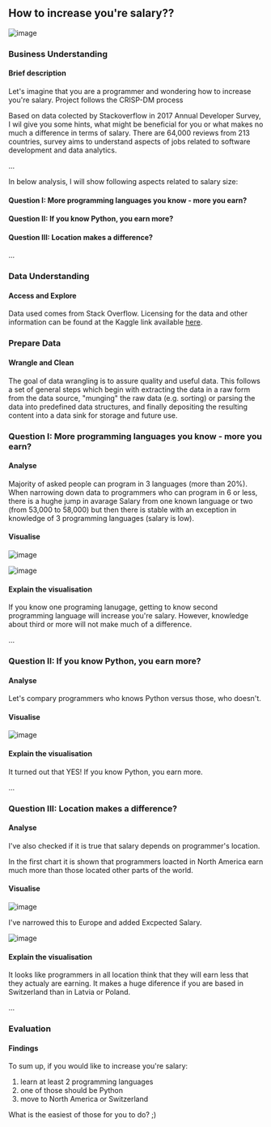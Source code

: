 ## How to increase you're salary??

![image](https://github.com/ewelinaLG/Udacity/blob/main/grapgics.jpg)

### Business Understanding

#### Brief description

Let's imagine that you are a programmer and wondering how to increase you're salary. Project follows the CRISP-DM process

Based on data colected by Stackoverflow in 2017 Annual Developer Survey, I wil give you some hints, what might be beneficial for you or what makes no much a difference in terms of salary.
There are 64,000 reviews from 213 countries, survey aims to understand aspects of jobs related to software development and data analytics.

...

In below analysis, I will show following aspects related to salary size:

#### Question I: More programming languages you know - more you earn?

#### Question II: If you know Python, you earn more?

#### Question III: Location makes a difference?

...

### Data Understanding

#### Access and Explore

Data used comes from Stack Overflow. Licensing for the data and other information can be found at the Kaggle link available [here](https://www.kaggle.com/stackoverflow/so-survey-2017/data). 

### Prepare Data

#### Wrangle and Clean

The goal of data wrangling is to assure quality and useful data. This follows a set of general steps which begin with extracting the data in a raw form from the data source, "munging" the raw data (e.g. sorting) or parsing the data into predefined data structures, and finally depositing the resulting content into a data sink for storage and future use.

### Question I: More programming languages you know - more you earn?

#### Analyse

Majority of asked people can program in 3 languages (more than 20%). When narrowing down data to programmers who can program in 6 or less, there is a hughe jump in avarage Salary from one known language or two (from 53,000 to 58,000) but then there is stable with an exception in knowledge of 3 programming languages (salary is low).

#### Visualise

![image](https://github.com/ewelinaLG/Udacity/blob/main/LanguagesNumber.png)


![image](https://github.com/ewelinaLG/Udacity/blob/main/salary_language_number.png)

#### Explain the visualisation

If you know one programing lanugage, getting to know second programming language will increase you're salary. However, knowledge about third or more will not make much of a difference.

...

### Question II: If you know Python, you earn more?

#### Analyse

Let's compary programmers who knows Python versus those, who doesn't.

#### Visualise

![image](https://github.com/ewelinaLG/Udacity/blob/main/salary_python.png)

#### Explain the visualisation

It turned out that YES!
If you know Python, you earn more.

...

### Question III: Location makes a difference?

#### Analyse

I've also checked if it is true that salary depends on programmer's location.

In the first chart it is shown that programmers loacted in North America earn much more than those located other parts of the world.

#### Visualise

![image](https://github.com/ewelinaLG/Udacity/blob/main/salary_continent.png)


I've narrowed this to Europe and added Excpected Salary.

![image](https://github.com/ewelinaLG/Udacity/blob/main/salary_europe.png)

#### Explain the visualisation

It looks like programmers in all location think that they will earn less that they actualy are earning.
It makes a huge diference if you are based in Switzerland than in Latvia or Poland.

...

### Evaluation

#### Findings

To sum up, if you would like to increase you're salary:
1) learn at least 2 programming languages
2) one of those should be Python
3) move to North America or Switzerland

What is the easiest of those for you to do? ;)
